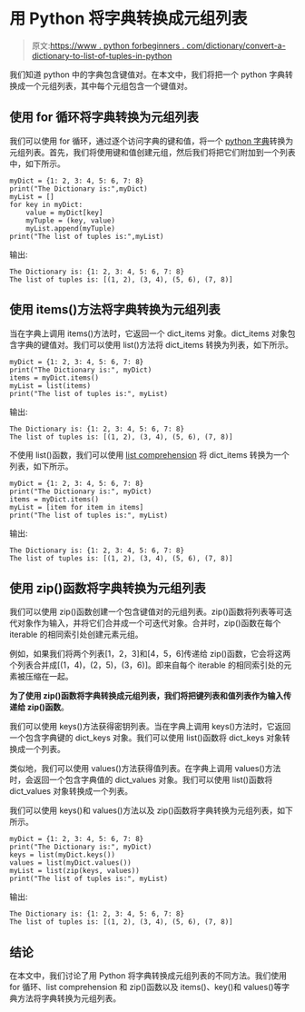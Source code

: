 # 用 Python 将字典转换成元组列表

> 原文:[https://www . python forbeginners . com/dictionary/convert-a-dictionary-to-list-of-tuples-in-python](https://www.pythonforbeginners.com/dictionary/convert-a-dictionary-to-list-of-tuples-in-python)

我们知道 python 中的字典包含键值对。在本文中，我们将把一个 python 字典转换成一个元组列表，其中每个元组包含一个键值对。

## 使用 for 循环将字典转换为元组列表

我们可以使用 for 循环，通过逐个访问字典的键和值，将一个 [python 字典](https://www.pythonforbeginners.com/dictionary/how-to-use-dictionaries-in-python/)转换为元组列表。首先，我们将使用键和值创建元组，然后我们将把它们附加到一个列表中，如下所示。

```
myDict = {1: 2, 3: 4, 5: 6, 7: 8}
print("The Dictionary is:",myDict)
myList = []
for key in myDict:
    value = myDict[key]
    myTuple = (key, value)
    myList.append(myTuple)
print("The list of tuples is:",myList)
```

输出:

```
The Dictionary is: {1: 2, 3: 4, 5: 6, 7: 8}
The list of tuples is: [(1, 2), (3, 4), (5, 6), (7, 8)]
```

## 使用 items()方法将字典转换为元组列表

当在字典上调用 items()方法时，它返回一个 dict_items 对象。dict_items 对象包含字典的键值对。我们可以使用 list()方法将 dict_items 转换为列表，如下所示。

```
myDict = {1: 2, 3: 4, 5: 6, 7: 8}
print("The Dictionary is:", myDict)
items = myDict.items()
myList = list(items)
print("The list of tuples is:", myList)
```

输出:

```
The Dictionary is: {1: 2, 3: 4, 5: 6, 7: 8}
The list of tuples is: [(1, 2), (3, 4), (5, 6), (7, 8)]
```

不使用 list()函数，我们可以使用 [list comprehension](https://www.pythonforbeginners.com/basics/list-comprehensions-in-python) 将 dict_items 转换为一个列表，如下所示。

```
myDict = {1: 2, 3: 4, 5: 6, 7: 8}
print("The Dictionary is:", myDict)
items = myDict.items()
myList = [item for item in items]
print("The list of tuples is:", myList) 
```

输出:

```
The Dictionary is: {1: 2, 3: 4, 5: 6, 7: 8}
The list of tuples is: [(1, 2), (3, 4), (5, 6), (7, 8)]
```

## 使用 zip()函数将字典转换为元组列表

我们可以使用 zip()函数创建一个包含键值对的元组列表。zip()函数将列表等可迭代对象作为输入，并将它们合并成一个可迭代对象。合并时，zip()函数在每个 iterable 的相同索引处创建元素元组。

例如，如果我们将两个列表[1，2，3]和[4，5，6]传递给 zip()函数，它会将这两个列表合并成[(1，4)，(2，5)，(3，6)]。即来自每个 iterable 的相同索引处的元素被压缩在一起。

**为了使用 zip()函数将字典转换成元组列表，我们将把键列表和值列表作为输入传递给 zip()函数**。

我们可以使用 keys()方法获得密钥列表。当在字典上调用 keys()方法时，它返回一个包含字典键的 dict_keys 对象。我们可以使用 list()函数将 dict_keys 对象转换成一个列表。

类似地，我们可以使用 values()方法获得值列表。在字典上调用 values()方法时，会返回一个包含字典值的 dict_values 对象。我们可以使用 list()函数将 dict_values 对象转换成一个列表。

我们可以使用 keys()和 values()方法以及 zip()函数将字典转换为元组列表，如下所示。

```
myDict = {1: 2, 3: 4, 5: 6, 7: 8}
print("The Dictionary is:", myDict)
keys = list(myDict.keys())
values = list(myDict.values())
myList = list(zip(keys, values))
print("The list of tuples is:", myList)
```

输出:

```
The Dictionary is: {1: 2, 3: 4, 5: 6, 7: 8}
The list of tuples is: [(1, 2), (3, 4), (5, 6), (7, 8)]
```

## 结论

在本文中，我们讨论了用 Python 将字典转换成元组列表的不同方法。我们使用 for 循环、list comprehension 和 zip()函数以及 items()、key()和 values()等字典方法将字典转换为元组列表。